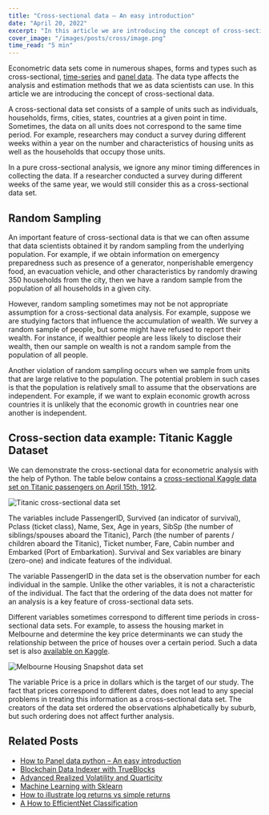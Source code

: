 ```yaml
---
title: "Cross-sectional data – An easy introduction"
date: "April 20, 2022"
excerpt: "In this article we are introducing the concept of cross-sectional data. A cross-sectional data set consists of a sample of units at a given point in time."
cover_image: "/images/posts/cross/image.png"
time_read: "5 min"
---
```


Econometric data sets come in numerous shapes, forms and types such as cross-sectional, [time-series](https://dspyt.com/2021/06/06/time-series-data-an-easy-introduction) and [panel data](https://dspyt.com/panel-data-econometrics-an-introduction-with-an-example-in-python). The data type affects the analysis and estimation methods that we as data scientists can use. In this article we are introducing the concept of cross-sectional data.

A cross-sectional data set consists of a sample of units such as individuals, households, firms, cities, states, countries at a given point in time. Sometimes, the data on all units does not correspond to the same time period. For example, researchers may conduct a survey during different weeks within a year on the number and characteristics of housing units as well as the households that occupy those units.

In a pure cross-sectional analysis, we ignore any minor timing differences in collecting the data. If a researcher conducted a survey during different weeks of the same year, we would still consider this as a cross-sectional data set.

## Random Sampling

An important feature of cross-sectional data is that we can often assume that data scientists obtained it by random sampling from the underlying population. For example, if we obtain information on emergency preparedness such as presence of a generator, nonperishable emergency food, an evacuation vehicle, and other characteristics by randomly drawing 350 households from the city, then we have a random sample from the population of all households in a given city.

However, random sampling sometimes may not be not appropriate assumption for a cross-sectional data analysis. For example, suppose we are studying factors that influence the accumulation of wealth. We survey a random sample of people, but some might have refused to report their wealth. For instance, if wealthier people are less likely to disclose their wealth, then our sample on wealth is not a random sample from the population of all people.

Another violation of random sampling occurs when we sample from units that are large relative to the population. The potential problem in such cases is that the population is relatively small to assume that the observations are independent. For example, if we want to explain economic growth across countries it is unlikely that the economic growth in countries near one another is independent.

## Cross-section data example: Titanic Kaggle Dataset

We can demonstrate the cross-sectional data for econometric analysis with the help of Python. The table below contains a [cross-sectional Kaggle data set on Titanic passengers on April 15th, 1912](https://www.kaggle.com/c/titanic).

![Titanic cross-sectional data set](/images/posts/cross/image-1.png)

The variables include PassengerID, Survived (an indicator of survival), Pclass (ticket class), Name, Sex, Age in years, SibSp (the number of siblings/spouses aboard the Titanic), Parch (the number of parents / children aboard the Titanic), Ticket number, Fare, Cabin number and Embarked (Port of Embarkation). Survival and Sex variables are binary (zero-one) and indicate features of the individual.

The variable PassengerID in the data set is the observation number for each individual in the sample. Unlike the other variables, it is not a characteristic of the individual. The fact that the ordering of the data does not matter for an analysis is a key feature of cross-sectional data sets.

Different variables sometimes correspond to different time periods in cross-sectional data sets. For example, to assess the housing market in Melbourne and determine the key price determinants we can study the relationship between the price of houses over a certain period. Such a data set is also [available on Kaggle](https://www.kaggle.com/dansbecker/melbourne-housing-snapshot).

![Melbourne Housing Snapshot data set](/images/posts/cross/image-2-1024x327.png)

The variable Price is a price in dollars which is the target of our study. The fact that prices correspond to different dates, does not lead to any special problems in treating this information as a cross-sectional data set. The creators of the data set ordered the observations alphabetically by suburb, but such ordering does not affect further analysis.

## Related Posts

- [How to Panel data python – An easy introduction](https://dspyt.com/panel-data-econometrics-an-introduction-with-an-example-in-python)
- [Blockchain Data Indexer with TrueBlocks](https://dspyt.com/blockchain-data-indexer-with-trueblocks)
- [Advanced Realized Volatility and Quarticity](https://dspyt.com/advanced-realized-volatility-and-quarticity)
- [Machine Learning with Sklearn](https://dspyt.com/machine-learning-time-series-temperature-data-modeling)
- [How to illustrate log returns vs simple returns](https://dspyt.com/simple-returns-log-return-and-volatility-simple-introduction)
- [A How to EfficientNet Classification](https://dspyt.com/efficientnet-classification)
